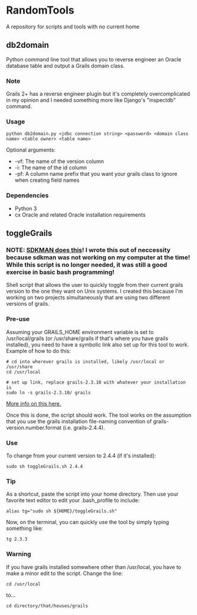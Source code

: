 # RandomTools
A repository for scripts and tools with no current home

## db2domain
Python command line tool that allows you to reverse engineer an Oracle database table and output a Grails domain class.

### Note
Grails 2+ has a reverse engineer plugin but it's completely overcomplicated in my opinion and I needed something more like
Django's "inspectdb" command.

### Usage
```shell
python db2domain.py <jdbc connection string> <password> <domain class name> <table owner> <table name>
```
Optional arguments:
+ -vf: The name of the version column
+ -i:  The name of the id column
+ -pf: A column name prefix that you want your grails class to ignore when creating field names

### Dependencies
+ Python 3
+ cx Oracle and related Oracle installation requirements

## toggleGrails

### NOTE: [SDKMAN does this](http://sdkman.io/usage.html#default)! I wrote this out of neccessity because sdkman was not working on my computer at the time! While this script is no longer needed, it was still a good exercise in basic bash programming!

Shell script that allows the user to quickly toggle from their current grails version 
to the one they want on Unix systems. I created this because I'm working on two projects simultaneously that
are using two different versions of grails. 

### Pre-use
Assuming your GRAILS_HOME environment variable is set to /usr/local/grails (or /usr/share/grails if that's where you have grails installed), you need
to have a symbolic link also set up for this tool to work. Example of how to do this:
```shell
# cd into wherever grails is installed, likely /usr/local or /usr/share
cd /usr/local

# set up link, replace grails-2.3.10 with whatever your installation is
sudo ln -s grails-2.3.10/ grails
```

[More info on this here.](https://128bit.io/2011/03/31/install-groovy-and-grails-on-mac-os-x/)

Once this is done, the script should work. The tool works on the assumption that you use the 
grails installation file-naming convention of grails-version.number.format (i.e. grails-2.4.4).

### Use
To change from your current version to 2.4.4 (if it's installed): 
```shell
sudo sh toggleGrails.sh 2.4.4
```

### Tip
As a shortcut, paste the script into your home directory. Then use your favorite text editor to edit your .bash_profile to include: 
```shell
alias tg="sudo sh ${HOME}/toggleGrails.sh"
```
Now, on the terminal, you can quickly use the tool by simply typing something like: 
```shell
tg 2.3.3
```

### Warning
If you have grails installed somewhere other than /usr/local, you have to make a minor edit to the script.
Change the line:
```shell
cd /usr/local
```
to...
```shell
cd directory/that/houses/grails
```
